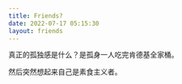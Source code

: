 ```yaml
---
title: Friends?
date: 2022-07-17 05:15:30
layout: friends
---
```


真正的孤独感是什么？是孤身一人吃完肯德基全家桶。

然后突然想起来自己是素食主义者。
